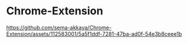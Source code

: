 # Chrome-Extension


https://github.com/sema-akkaya/Chrome-Extension/assets/112583001/5a5f1ddf-7281-47ba-ad0f-54e3b8ceee1b

